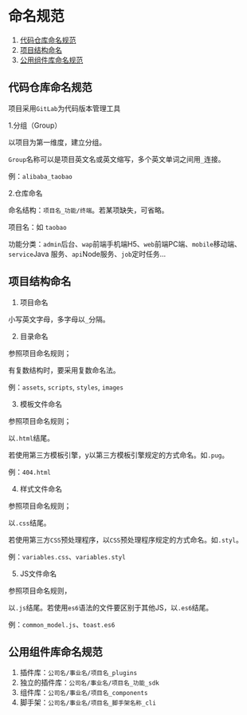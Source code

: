 # 命名规范

1. [代码仓库命名规范](#代码仓库命名规范)
1. [项目结构命名](#项目结构命名)
1. [公用组件库命名规范](#公用组件库命名规范)

## 代码仓库命名规范

项目采用`GitLab`为代码版本管理工具

1.分组（Group）

以项目为第一维度，建立分组。

`Group`名称可以是项目英文名或英文缩写，多个英文单词之间用`_`连接。

例：`alibaba_taobao`

2.仓库命名

命名结构：`项目名_功能/终端`。若某项缺失，可省略。

项目名：如 `taobao`

功能分类：`admin`后台、`wap`前端手机端H5、`web`前端PC端、`mobile`移动端、`service`Java 服务、`api`Node服务、`job`定时任务...

## 项目结构命名
1. 项目命名

小写英文字母，多字母以`_`分隔。

2. 目录命名

参照项目命名规则；

有复数结构时，要采用复数命名法。

例：`assets`, `scripts`, `styles`, `images`

3. 模板文件命名

参照项目命名规则；

以`.html`结尾。

若使用第三方模板引擎，y以第三方模板引擎规定的方式命名。如`.pug`。

例：`404.html`

4. 样式文件命名

参照项目命名规则；

以`.css`结尾。

若使用第三方`CSS`预处理程序，以`CSS`预处理程序规定的方式命名。如`.styl`。

例：`variables.css`、`variables.styl`

5. JS文件命名

参照项目命名规则，

以`.js`结尾。若使用`es6`语法的文件要区别于其他JS，以`.es6`结尾。

例：`common_model.js`、`toast.es6`

## 公用组件库命名规范

1. 插件库：`公司名/事业名/项目名_plugins`
1. 独立的插件库：`公司名/事业名/项目名_功能_sdk`
1. 组件库：`公司名/事业名/项目名_components`
1. 脚手架：`公司名/事业名/项目名_脚手架名称_cli`
